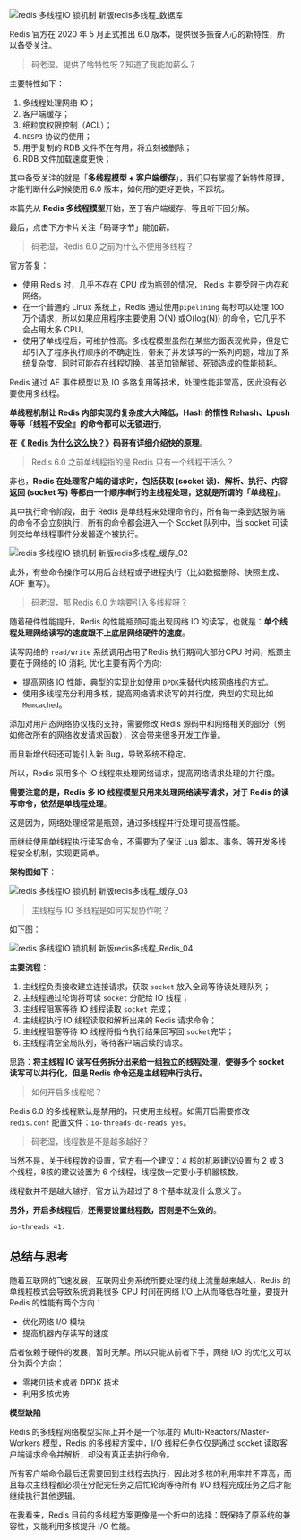 ![redis 多线程IO 锁机制 新版redis多线程_数据库](E:\workspace\Markdown-Resume\复习\redis线程模型\16032004_65ce63e4d892396172.png)

Redis 官方在 2020 年 5 月正式推出 6.0 版本，提供很多振奋人心的新特性，所以备受关注。

> 码老湿，提供了啥特性呀？知道了我能加薪么？

主要特性如下：

1. 多线程处理网络 IO；
2. 客户端缓存；
3. 细粒度权限控制（ACL）；
4. `RESP3` 协议的使用；
5. 用于复制的 RDB 文件不在有用，将立刻被删除；
6. RDB 文件加载速度更快；

其中备受关注的就是「**多线程模型 + 客户端缓存**」，我们只有掌握了新特性原理，才能判断什么时候使用 6.0 版本，如何用的更好更快，不踩坑。

本篇先从 **Redis 多线程模型**开始，至于客户端缓存、等且听下回分解。

最后，点击下方卡片关注「码哥字节」能加薪。

> 码老湿，Redis 6.0 之前为什么不使用多线程？

官方答复：

- 使用 Redis 时，几乎不存在 CPU 成为瓶颈的情况， Redis 主要受限于内存和网络。
- 在一个普通的 Linux 系统上，Redis 通过使用`pipelining` 每秒可以处理 100 万个请求，所以如果应用程序主要使用 O(N) 或O(log(N)) 的命令，它几乎不会占用太多 CPU。
- 使用了单线程后，可维护性高。多线程模型虽然在某些方面表现优异，但是它却引入了程序执行顺序的不确定性，带来了并发读写的一系列问题，增加了系统复杂度、同时可能存在线程切换、甚至加锁解锁、死锁造成的性能损耗。

Redis 通过 AE 事件模型以及 IO 多路复用等技术，处理性能非常高，因此没有必要使用多线程。

**单线程机制让 Redis 内部实现的复杂度大大降低，Hash 的惰性 Rehash、Lpush 等等『线程不安全』的命令都可以无锁进行**。

**在《**[ **Redis 为什么这么快？**](https://blog.51cto.com/u_16213587/9794590)**》码哥有详细介绍快的原理**。

> Redis 6.0 之前单线程指的是 Redis 只有一个线程干活么？

非也，**Redis 在处理客户端的请求时，包括获取 (socket 读)、解析、执行、内容返回 (socket 写) 等都由一个顺序串行的主线程处理，这就是所谓的「单线程」**。

其中执行命令阶段，由于 Redis 是单线程来处理命令的，所有每一条到达服务端的命令不会立刻执行，所有的命令都会进入一个 Socket 队列中，当 socket 可读则交给单线程事件分发器逐个被执行。

![redis 多线程IO 锁机制 新版redis多线程_缓存_02](E:\workspace\Markdown-Resume\复习\redis线程模型\16032005_65ce63e532b5855474.png)

此外，有些命令操作可以用后台线程或子进程执行（比如数据删除、快照生成、AOF 重写）。

> 码老湿，那 Redis 6.0 为啥要引入多线程呀？

随着硬件性能提升，Redis 的性能瓶颈可能出现网络 IO 的读写，也就是：**单个线程处理网络读写的速度跟不上底层网络硬件的速度**。

读写网络的 `read/write` 系统调用占用了Redis 执行期间大部分CPU 时间，瓶颈主要在于网络的 IO 消耗, 优化主要有两个方向:

- 提高网络 IO 性能，典型的实现比如使用 `DPDK`来替代内核网络栈的方式。
- 使用多线程充分利用多核，提高网络请求读写的并行度，典型的实现比如 `Memcached`。

添加对用户态网络协议栈的支持，需要修改 Redis 源码中和网络相关的部分（例如修改所有的网络收发请求函数），这会带来很多开发工作量。

而且新增代码还可能引入新 Bug，导致系统不稳定。

所以，Redis 采用多个 IO 线程来处理网络请求，提高网络请求处理的并行度。

**需要注意的是，Redis 多 IO 线程模型只用来处理网络读写请求，对于 Redis 的读写命令，依然是单线程处理**。

这是因为，网络处理经常是瓶颈，通过多线程并行处理可提高性能。

而继续使用单线程执行读写命令，不需要为了保证 Lua 脚本、事务、等开发多线程安全机制，实现更简单。

**架构图如下**：

![redis 多线程IO 锁机制 新版redis多线程_缓存_03](E:\workspace\Markdown-Resume\复习\redis线程模型\16032005_65ce63e571f3510263.png)

> 主线程与 IO 多线程是如何实现协作呢？

如下图：

![redis 多线程IO 锁机制 新版redis多线程_Redis_04](E:\workspace\Markdown-Resume\复习\redis线程模型\16032005_65ce63e5c3cc717885.png)

**主要流程**：

1. 主线程负责接收建立连接请求，获取 `socket` 放入全局等待读处理队列；
2. 主线程通过轮询将可读 `socket` 分配给 IO 线程；
3. 主线程阻塞等待 IO 线程读取 `socket` 完成；
4. 主线程执行 IO 线程读取和解析出来的 Redis 请求命令；
5. 主线程阻塞等待 IO 线程将指令执行结果回写回 `socket`完毕；
6. 主线程清空全局队列，等待客户端后续的请求。

思路：**将主线程 IO 读写任务拆分出来给一组独立的线程处理，使得多个 socket 读写可以并行化，但是 Redis 命令还是主线程串行执行。**

> 如何开启多线程呢？

Redis 6.0 的多线程默认是禁用的，只使用主线程。如需开启需要修改 `redis.conf` 配置文件：`io-threads-do-reads yes`。

> 码老湿，线程数是不是越多越好？

当然不是，关于线程数的设置，官方有一个建议：4 核的机器建议设置为 2 或 3 个线程，8核的建议设置为 6 个线程，线程数一定要小于机器核数。

线程数并不是越大越好，官方认为超过了 8 个基本就没什么意义了。

**另外，开启多线程后，还需要设置线程数，否则是不生效的**。

```plain
io-threads 41.
```

## 总结与思考

随着互联网的飞速发展，互联网业务系统所要处理的线上流量越来越大，Redis 的单线程模式会导致系统消耗很多 CPU 时间在网络 I/O 上从而降低吞吐量，要提升 Redis 的性能有两个方向：

- 优化网络 I/O 模块
- 提高机器内存读写的速度

后者依赖于硬件的发展，暂时无解。所以只能从前者下手，网络 I/O 的优化又可以分为两个方向：

- 零拷贝技术或者 DPDK 技术
- 利用多核优势

**模型缺陷**

Redis 的多线程网络模型实际上并不是一个标准的 Multi-Reactors/Master-Workers 模型，Redis 的多线程方案中，I/O 线程任务仅仅是通过 socket 读取客户端请求命令并解析，却没有真正去执行命令。

所有客户端命令最后还需要回到主线程去执行，因此对多核的利用率并不算高，而且每次主线程都必须在分配完任务之后忙轮询等待所有 I/O 线程完成任务之后才能继续执行其他逻辑。

在我看来，Redis 目前的多线程方案更像是一个折中的选择：既保持了原系统的兼容性，又能利用多核提升 I/O 性能。